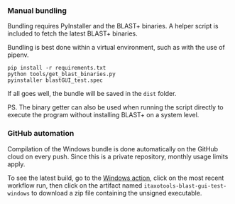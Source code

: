 ### Manual bundling

Bundling requires PyInstaller and the BLAST+ binaries.
A helper script is included to fetch the latest BLAST+ binaries.

Bundling is best done within a virtual environment, such as with the use of pipenv.

```
pip install -r requirements.txt
python tools/get_blast_binaries.py
pyinstaller blastGUI_test.spec
```

If all goes well, the bundle will be saved in the `dist` folder.

PS. The binary getter can also be used when running the script directly to execute the program without installing BLAST+ on a system level.


### GitHub automation

Compilation of the Windows bundle is done automatically on the GitHub cloud on every push. Since this is a private repository, monthly usage limits apply.

To see the latest build, go to the [Windows action](https://github.com/iTaxoTools/BLAST-Align/actions/workflows/windows.yml), click on the most recent workflow run, then click on the artifact named `itaxotools-blast-gui-test-windows` to download a zip file containing the unsigned executable.
